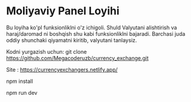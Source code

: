 # Moliyaviy Panel Loyihi

Bu loyiha ko'pl funksionliklni o'z ichigoli. Shuld Valyutani alishtirish va haraj/daromad ni boshqish shu kabi funksionliklni bajaradi.
Barchasi juda oddiy shunchaki qiyamatni kiritib, valyutani tanlaysiz.

Kodni yurgazish uchun: 
git clone https://github.com/Megacoderuzb/currency_exchange.git

Site : https://currencyexchangers.netlify.app/

npm install

npm run dev
